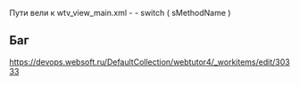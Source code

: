 Пути вели к wtv_view_main.xml - <OnCheckCallServerMethod> - switch ( sMethodName )

## Баг
https://devops.websoft.ru/DefaultCollection/webtutor4/_workitems/edit/30333